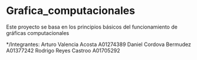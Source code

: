 # Grafica_computacionales
Este proyecto se basa en los principios básicos del funcionamiento de gráficas computacionales

*/Integrantes: Arturo Valencia Acosta  A01274389
               Daniel Cordova Bermudez A01377242
               Rodrigo Reyes Castroo   A01705292